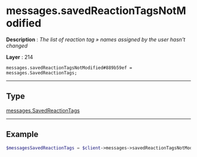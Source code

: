 # messages.savedReactionTagsNotModified

**Description** : *The list of reaction tag &raquo; names assigned by the user hasn&#039;t changed*

**Layer** : 214

```tl
messages.savedReactionTagsNotModified#889b59ef = messages.SavedReactionTags;
```

---

## Type

[messages.SavedReactionTags](type/messages.SavedReactionTags)

---

## Example

```php
$messagesSavedReactionTags = $client->messages->savedReactionTagsNotModified();
```